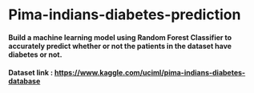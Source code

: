 # Pima-indians-diabetes-prediction

#### Build a machine learning model using Random Forest Classifier to accurately predict whether or not the patients in the dataset have diabetes or not.

#### Dataset link : https://www.kaggle.com/uciml/pima-indians-diabetes-database
